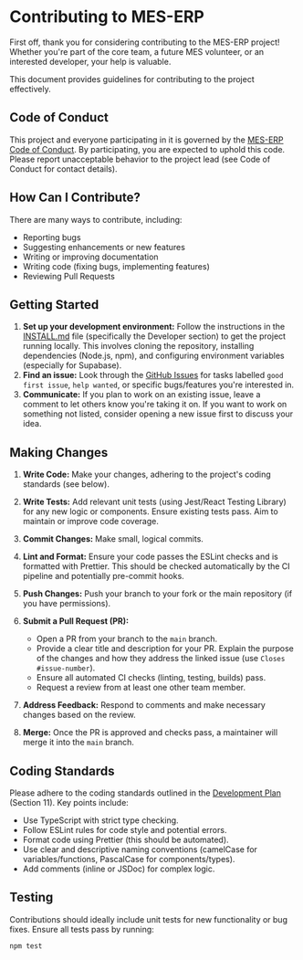 # Contributing to MES-ERP

First off, thank you for considering contributing to the MES-ERP project! Whether you're part of the core team, a future MES volunteer, or an interested developer, your help is valuable.

This document provides guidelines for contributing to the project effectively.

## Code of Conduct

This project and everyone participating in it is governed by the [MES-ERP Code of Conduct](CodeOfConduct.md). By participating, you are expected to uphold this code. Please report unacceptable behavior to the project lead (see Code of Conduct for contact details).

## How Can I Contribute?

There are many ways to contribute, including:

*   Reporting bugs
*   Suggesting enhancements or new features
*   Writing or improving documentation
*   Writing code (fixing bugs, implementing features)
*   Reviewing Pull Requests

## Getting Started

1.  **Set up your development environment:** Follow the instructions in the [INSTALL.md](INSTALL.md) file (specifically the Developer section) to get the project running locally. This involves cloning the repository, installing dependencies (Node.js, npm), and configuring environment variables (especially for Supabase).
2.  **Find an issue:** Look through the [GitHub Issues](https://github.com/Housam2020/MES-ERP/issues) for tasks labelled `good first issue`, `help wanted`, or specific bugs/features you're interested in.
3.  **Communicate:** If you plan to work on an existing issue, leave a comment to let others know you're taking it on. If you want to work on something not listed, consider opening a new issue first to discuss your idea.

## Making Changes



1.  **Write Code:** Make your changes, adhering to the project's coding standards (see below).

2.  **Write Tests:** Add relevant unit tests (using Jest/React Testing Library) for any new logic or components. Ensure existing tests pass. Aim to maintain or improve code coverage.

3.  **Commit Changes:** Make small, logical commits.

4.  **Lint and Format:** Ensure your code passes the ESLint checks and is formatted with Prettier. This should be checked automatically by the CI pipeline and potentially pre-commit hooks.

5.  **Push Changes:** Push your branch to your fork or the main repository (if you have permissions).

6.  **Submit a Pull Request (PR):**
    *   Open a PR from your branch to the `main` branch.
    *   Provide a clear title and description for your PR. Explain the purpose of the changes and how they address the linked issue (use `Closes #issue-number`).
    *   Ensure all automated CI checks (linting, testing, builds) pass.
    *   Request a review from at least one other team member.

7.  **Address Feedback:** Respond to comments and make necessary changes based on the review.

8.  **Merge:** Once the PR is approved and checks pass, a maintainer will merge it into the `main` branch.

## Coding Standards

Please adhere to the coding standards outlined in the [Development Plan](docs/DevelopmentPlan/DevelopmentPlan.tex) (Section 11). Key points include:

*   Use TypeScript with strict type checking.
*   Follow ESLint rules for code style and potential errors.
*   Format code using Prettier (this should be automated).
*   Use clear and descriptive naming conventions (camelCase for variables/functions, PascalCase for components/types).
*   Add comments (inline or JSDoc) for complex logic.

## Testing

Contributions should ideally include unit tests for new functionality or bug fixes. Ensure all tests pass by running:

```bash
npm test